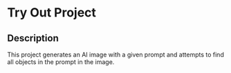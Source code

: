 # Try Out Project

## Description
This project generates an AI image with a given prompt and attempts to find all objects in the prompt in the image. 